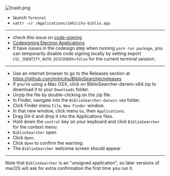 ![trash.png](https://bitbucket.org/repo/yprLRxE/images/2480692657-trasher.jpg)

* launch `Terminal`
* `xattr -cr /Applications/imhicihu-biblio.app`
---------
* check this issue on [code-signing](https://github.com/electron/electron/issues/20027)
* [Codesigning Electron Applications](http://jbavari.github.io/blog/2015/08/14/codesigning-electron-applications/)
* If have issues in the codesign step when running `yarn run package`, you can temporarily disable code signing locally by setting export `CSC_IDENTITY_AUTO_DISCOVERY=false` for the current terminal session.
---------
* Use an internet browser to go to the Releases section at https://github.com/imhicihu/BiblioSearcher/releases
* If you're using a Mac OSX, click on BiblioSearcher-darwin-x64.zip to download it to your `Downloads` folder.
* Unzip the file by double-clicking on the zip file.
* In Finder, navigate into the `BiblioSearcher-darwin-x64` folder.
* Click Finder menu `File`, `New Finder` window.
* In that new window, click menu `Go`, then `Applications`.
* Drag Git-it and drop it into the Applications files.
* Hold down the `control` key on your keyboard and click `BiblioSearcher` for the context menu:
* `BiblioSearcher` open
* Click `Open`.
* Click `Open` to confirm the warning:
* The `BiblioSearcher` welcome screen should appear
---------
Note that `BiblioSearcher` is an "unsigned application", so later versions of macOS will ask for extra confirmation the first time you run it.